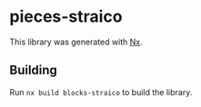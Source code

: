 # pieces-straico

This library was generated with [Nx](https://nx.dev).

## Building

Run `nx build blocks-straico` to build the library.
